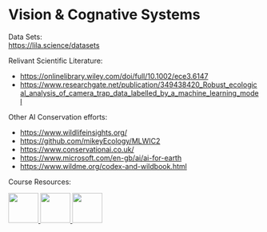 # Vision & Cognative Systems

Data Sets:  
https://lila.science/datasets

Relivant Scientific Literature:
 - https://onlinelibrary.wiley.com/doi/full/10.1002/ece3.6147
 - https://www.researchgate.net/publication/349438420_Robust_ecological_analysis_of_camera_trap_data_labelled_by_a_machine_learning_model

Other AI Conservation efforts:  
  - https://www.wildlifeinsights.org/
  - https://github.com/mikeyEcology/MLWIC2
  - https://www.conservationai.co.uk/
  - https://www.microsoft.com/en-gb/ai/ai-for-earth
  - https://www.wildme.org/codex-and-wildbook.html


Course Resources: 
<p float="left">
  <!-- <a href="https://github.com/jpazzini/MAPD-B/tree/2022/mysql" target="_blank">
  <img src="https://cdn4.iconfinder.com/data/icons/iconsimple-logotypes/512/github-512.png" width="60px" />
  </a>     -->          
  <a href="https://stem.elearning.unipd.it/course/view.php?id=2920" target="_blank">
  <img src="https://tracker.moodle.org/secure/attachment/62695/Mobile-M-Icon-1-corners.png" width="60px" />
  </a>
  <a href="https://discord.gg/t6kWR5tx" target="_blank">
  <img src="https://camo.githubusercontent.com/0ef309f7e0b554033dd25b3ce83015db2f0f8952fb4c31318af095369d3d4453/68747470733a2f2f7669676e657474652e77696b69612e6e6f636f6f6b69652e6e65742f7468652d6d696e6572732d686176656e2d70726f6a6563742f696d616765732f642f64642f446973636f72642e706e672f7265766973696f6e2f6c61746573743f63623d3230313730333038303333353436" width="60px" />
  </a>
    </a>              
  <a href="https://drive.google.com/drive/folders/10seKw-qYwVETr9ps-MOcvf8-2BQZ9tv-?usp=sharing" target="_blank">
  <img src="https://upload.wikimedia.org/wikipedia/commons/thumb/1/12/Google_Drive_icon_%282020%29.svg/512px-Google_Drive_icon_%282020%29.svg.png" width="60px" />
  </a>
</p>
